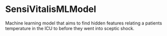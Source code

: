 # SensiVitalisMLModel
Machine learning model that aims to find hidden features relating a patients temperature in the ICU to before they went into sceptic shock.

